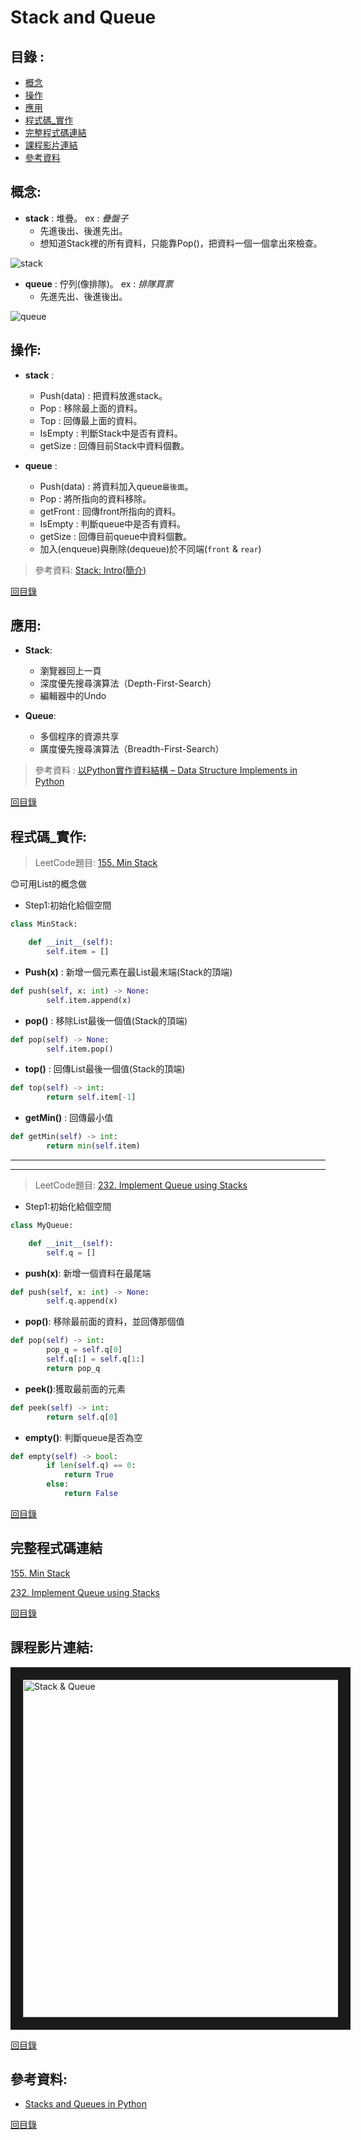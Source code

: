 Stack and Queue
=====

目錄 : 
-----
* [概念](#概念)
* [操作](#操作)
* [應用](#應用)
* [程式碼_實作](#程式碼_實作)
* [完整程式碼連結](#完整程式碼連結)
* [課程影片連結](#課程影片連結)
* [參考資料](#參考資料)

概念:
------
* **stack** : 堆疊。 ex : _疊盤子_
  * 先進後出、後進先出。
  * 想知道Stack裡的所有資料，只能靠Pop()，把資料一個一個拿出來檢查。

![stack](https://www.101computing.net/wp/wp-content/uploads/stack-diagram.png)

* **queue** : 佇列(像排隊)。 ex : _排隊買票_
  * 先進先出、後進後出。


![queue](https://www.101computing.net/wp/wp-content/uploads/queue-diagram.png)

操作:
----
* **stack** : 
  * Push(data) : 把資料放進stack。
  * Pop : 移除最上面的資料。
  * Top : 回傳最上面的資料。
  * IsEmpty : 判斷Stack中是否有資料。
  * getSize : 回傳目前Stack中資料個數。
 
* **queue** :
  * Push(data) : 將資料加入queue`最後面`。
  * Pop : 將所指向的資料移除。
  * getFront : 回傳front所指向的資料。
  * IsEmpty : 判斷queue中是否有資料。
  * getSize : 回傳目前queue中資料個數。
  * 加入(enqueue)與刪除(dequeue)於不同端(`front` & `rear`)



> 參考資料: [Stack: Intro(簡介)](http://alrightchiu.github.io/SecondRound/stack-introjian-jie.html)



[回目錄](https://github.com/imucici/my-learning-note/blob/master/%E4%B8%8A%E8%AA%B2%E5%85%A7%E5%AE%B9%E7%AD%86%E8%A8%98/%E7%AC%AC%E4%BA%8C%E9%80%B1%E4%B8%8A%E8%AA%B2%E9%80%B2%E5%BA%A6.md#%E7%9B%AE%E9%8C%84-)

應用:
----
* **Stack**:
  * 瀏覽器回上一頁
  * 深度優先搜尋演算法（Depth-First-Search）
  * 編輯器中的Undo

* **Queue**:
  * 多個程序的資源共享
  * 廣度優先搜尋演算法（Breadth-First-Search）

> 參考資料 : [以Python實作資料結構 – Data Structure Implements in Python](https://super9.space/archives/1105)

[回目錄](https://github.com/imucici/my-learning-note/blob/master/%E4%B8%8A%E8%AA%B2%E5%85%A7%E5%AE%B9%E7%AD%86%E8%A8%98/%E7%AC%AC%E4%BA%8C%E9%80%B1%E4%B8%8A%E8%AA%B2%E9%80%B2%E5%BA%A6.md#%E7%9B%AE%E9%8C%84-)


程式碼_實作:
-----
> LeetCode題目: [155. Min Stack](https://leetcode.com/problems/min-stack/)

:blush:可用List的概念做

* Step1:初始化給個空間

```python
class MinStack:

    def __init__(self):
        self.item = []
```

* **Push(x)** : 新增一個元素在最List最末端(Stack的頂端)

```python
def push(self, x: int) -> None:
        self.item.append(x)
```

* **pop()** : 移除List最後一個值(Stack的頂端)

```python
def pop(self) -> None:
        self.item.pop()
```

* **top()** : 回傳List最後一個值(Stack的頂端)

```python
def top(self) -> int:
        return self.item[-1]
```

* **getMin()** : 回傳最小值

```python
def getMin(self) -> int:
        return min(self.item)
```
------------------------------------------------------------------
------------------------------------------------------------------

>LeetCode題目: [232. Implement Queue using Stacks](https://leetcode.com/problems/implement-queue-using-stacks/)

* Step1:初始化給個空間

```python
class MyQueue:

    def __init__(self):
        self.q = []
```
* **push(x)**: 新增一個資料在最尾端

```python
def push(self, x: int) -> None:      
        self.q.append(x)
```

* **pop()**: 移除最前面的資料，並回傳那個值

```python
def pop(self) -> int:
        pop_q = self.q[0]
        self.q[:] = self.q[1:]
        return pop_q
```

* **peek()**:獲取最前面的元素

```python
def peek(self) -> int:
        return self.q[0]
```

* **empty()**: 判斷queue是否為空
```python
def empty(self) -> bool:
        if len(self.q) == 0:
            return True
        else:
            return False
```

[回目錄](https://github.com/imucici/my-learning-note/blob/master/%E4%B8%8A%E8%AA%B2%E5%85%A7%E5%AE%B9%E7%AD%86%E8%A8%98/%E7%AC%AC%E4%BA%8C%E9%80%B1%E4%B8%8A%E8%AA%B2%E9%80%B2%E5%BA%A6.md#%E7%9B%AE%E9%8C%84-)


完整程式碼連結
------
[155. Min Stack](https://github.com/imucici/my-learning-note/blob/master/LeetCode/week4/155.%20Min%20Stack.ipynb)

[232. Implement Queue using Stacks](https://github.com/imucici/my-learning-note/blob/master/LeetCode/week4/232.%20Implement%20Queue%20using%20Stacks.ipynb)

[回目錄](https://github.com/imucici/my-learning-note/blob/master/%E4%B8%8A%E8%AA%B2%E5%85%A7%E5%AE%B9%E7%AD%86%E8%A8%98/%E7%AC%AC%E4%BA%8C%E9%80%B1%E4%B8%8A%E8%AA%B2%E9%80%B2%E5%BA%A6.md#%E7%9B%AE%E9%8C%84-)


課程影片連結:
----
<a href="http://www.youtube.com/watch?feature=player_embedded&v=wjI1WNcIntg
" target="_blank"><img src="http://img.youtube.com/vi/wjI1WNcIntg/0.jpg" 
alt="Stack & Queue" width="720" height="540" border="20" /></a>


[回目錄](https://github.com/imucici/my-learning-note/blob/master/%E4%B8%8A%E8%AA%B2%E5%85%A7%E5%AE%B9%E7%AD%86%E8%A8%98/%E7%AC%AC%E4%BA%8C%E9%80%B1%E4%B8%8A%E8%AA%B2%E9%80%B2%E5%BA%A6.md#%E7%9B%AE%E9%8C%84-)

參考資料:
-----
* [Stacks and Queues in Python](https://stackabuse.com/stacks-and-queues-in-python/)


[回目錄](https://github.com/imucici/my-learning-note/blob/master/%E4%B8%8A%E8%AA%B2%E5%85%A7%E5%AE%B9%E7%AD%86%E8%A8%98/%E7%AC%AC%E4%BA%8C%E9%80%B1%E4%B8%8A%E8%AA%B2%E9%80%B2%E5%BA%A6.md#%E7%9B%AE%E9%8C%84-)
